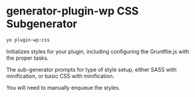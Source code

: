 # generator-plugin-wp CSS Subgenerator

```bash
yo plugin-wp:css
```

Initializes styles for your plugin, including configuring the Gruntfile.js with the proper tasks.

The sub-generator prompts for type of style setup, either SASS with minification, or basic CSS with minification.

You will need to manually enqueue the styles.
